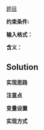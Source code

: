 # 

[题目]()  

**约束条件:**

**输入格式：**  

**含义：**  

## Solution

**实现思路**  


**注意点**  

**变量设置**  

**实现方式**  
```c
```

